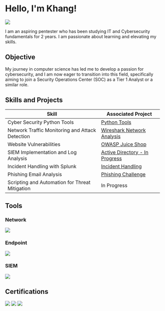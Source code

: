 # Hello, I'm Khang!
<a href="https://www.linkedin.com/in/khang-nguyen-838905240"><img src="https://img.shields.io/badge/-LinkedIn-0072b1?&style=for-the-badge&logo=linkedin&logoColor=white" /></a>


I am an aspiring pentester who has been studying IT and Cybersecurity fundamentals for 2 years. I am passionate about learning and elevating my skills.

## Objective
My journey in computer science has led me to develop a passion for cybersecurity, and I am now eager to transition into this field, specifically aiming to join a Security Operations Center (SOC) as a Tier 1 Analyst or a similar role.

## Skills and Projects

| Skill                                         | Associated Project         |
|-----------------------------------------------|----------------------------|
| Cyber Security Python Tools                   | <a href="https://github.com/LoneWarrior99/Python-Projects">Python Tools</a>|
| Network Traffic Monitoring and Attack Detection | <a href="https://github.com/LoneWarrior99/SOC-Training/blob/main/Wireshark%20Traffic%20Analysis.md">Wireshark Network Analysis</a>|
| Website Vulnerabilities                       | <a href="https://github.com/LoneWarrior99/SOC-Training/blob/main/owasp%20juice%20shop.md">OWASP Juice Shop</a> |
| SIEM Implementation and Log Analysis          | <a href="https://github.com/LoneWarrior99/Active-Directory">Active Directory - In Progress</a>|
| Incident Handling with Splunk                    | <a href="https://github.com/LoneWarrior99/SOC-Training/blob/main/Incident%20Handling%20Splunk.md">Incident Handling</a> |
| Phishing Email Analysis                      |  <a href="https://github.com/LoneWarrior99/SOC-Training/blob/main/Phishing%20Challenge.md">Phishing Challenge</a> |
| Scripting and Automation for Threat Mitigation | In Progress |

## Tools

### Network
<div>
    <img src="https://img.shields.io/badge/-Wireshark-1679A7?&style=for-the-badge&logo=Wireshark&logoColor=white" />
</div>

### Endpoint
<div>
    <img src="https://img.shields.io/badge/Wazuh-blue" />
</div>

### SIEM
<div>
    <img src="https://img.shields.io/badge/-Splunk-000000?&style=for-the-badge&logo=Splunk&logoColor=white" />
</div>

## Certifications
<div>
<img src="https://img.shields.io/badge/-Security%2B-FF0000?&style=for-the-badge&logo=CompTIA&logoColor=white" />
<img src="https://img.shields.io/badge/-Network%2B-007ACC?&style=for-the-badge&logo=CompTIA&logoColor=white" />
<img src="https://img.shields.io/badge/-TryHackMe%20SOC%20Lvl%201-000000?&style=for-the-badge&logo=TryHackMe&logoColor=white" />

</div>


